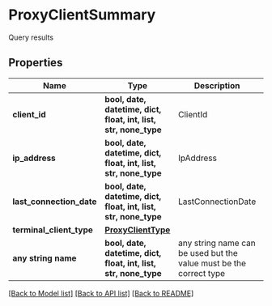 # ProxyClientSummary

Query results

## Properties
Name | Type | Description | Notes
------------ | ------------- | ------------- | -------------
**client_id** | **bool, date, datetime, dict, float, int, list, str, none_type** | ClientId | [optional] 
**ip_address** | **bool, date, datetime, dict, float, int, list, str, none_type** | IpAddress | [optional] 
**last_connection_date** | **bool, date, datetime, dict, float, int, list, str, none_type** | LastConnectionDate | [optional] 
**terminal_client_type** | [**ProxyClientType**](ProxyClientType.md) |  | [optional] 
**any string name** | **bool, date, datetime, dict, float, int, list, str, none_type** | any string name can be used but the value must be the correct type | [optional]

[[Back to Model list]](../README.md#documentation-for-models) [[Back to API list]](../README.md#documentation-for-api-endpoints) [[Back to README]](../README.md)


